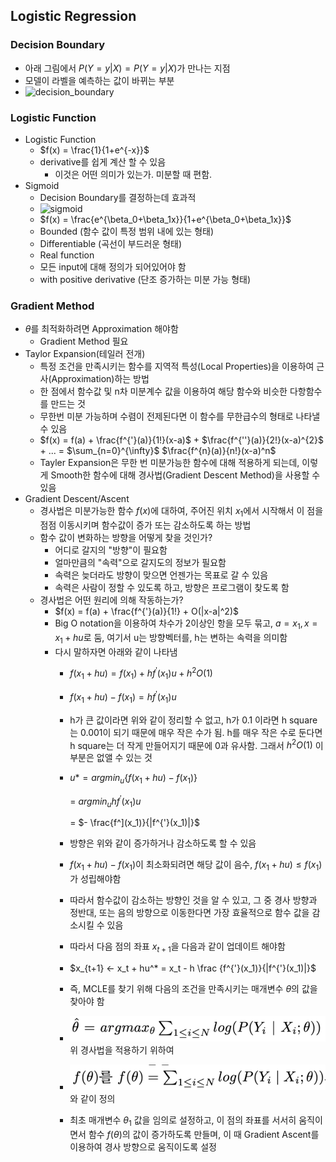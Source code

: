 ## Logistic Regression

### Decision Boundary 
- 아래 그림에서 $P(Y=y|X) = P(Y = y|X)$가 만나는 지점
- 모델이 라벨을 예측하는 값이 바뀌는 부분 
- ![decision_boundary](https://raw.githubusercontent.com/wjddyd66/wjddyd66.github.io/master/static/img/HandsOn/Theory/9.PNG)


### Logistic Function 
- Logistic Function
  - $f(x) = \frac{1}{1+e^{-x}}$
  - derivative를 쉽게 계산 할 수 있음
    - 이것은 어떤 의미가 있는가. 미분할 때 편함. 
- Sigmoid
  - Decision Boundary를 결정하는데 효과적 
  - ![sigmoid](https://raw.githubusercontent.com/wjddyd66/wjddyd66.github.io/master/static/img/AI/30.PNG)
  - $f(x) = \frac{e^{\beta_0+\beta_1x}}{1+e^{\beta_0+\beta_1x}}$
  - Bounded (함수 값이 특정 범위 내에 있는 형태)
  - Differentiable (곡선이 부드러운 형태)
  - Real function
  - 모든 input에 대해 정의가 되어있어야 함
  - with positive derivative (단조 증가하는 미분 가능 형태)


### Gradient Method
- $\theta$를 최적화하려면 Approximation 해야함
  - Gradient Method 필요 
- Taylor Expansion(테일러 전개)
  - 특정 조건을 만족시키는 함수를 지역적 특성(Local Properties)을 이용하여 근사(Approximation)하는 방법
  - 한 점에서 함수값 및 n차 미분계수 값을 이용하여 해당 함수와 비슷한 다항함수를 만드는 것
  - 무한번 미분 가능하며 수렴이 전제된다면 이 함수를 무한급수의 형태로 나타낼 수 있음
  - $f(x) = f(a) + \frac{f^{'}(a)}{1!}(x-a)$ + $\frac{f^{''}(a)}{2!}(x-a)^{2}$ + ... 
    = $\sum_{n=0}^{\infty}$
    $\frac{f^{n}(a)}{n!}(x-a)^n$
  - Tayler Expansion은 무한 번 미분가능한 함수에 대해 적용하게 되는데, 이렇게 Smooth한 함수에 대해 경사법(Gradient Descent Method)을 사용할 수 있음 
- Gradient Descent/Ascent
  - 경사법은 미분가능한 함수 $f(x)$에 대하여, 주어진 위치 $x_1$에서 시작해서 이 점을 점점 이동시키며 함수값이 증가 또는 감소하도록 하는 방법
  - 함수 값이 변화하는 방향을 어떻게 찾을 것인가?
    - 어디로 갈지의 "방향"이 필요함
    - 얼마만큼의 "속력"으로 갈지도의 정보가 필요함
    - 속력은 늦더라도 방향이 맞으면 언젠가는 목표로 갈 수 있음
    - 속력은 사람이 정할 수 있도록 하고, 방향은 프로그램이 찾도록 함 
  - 경사법은 어떤 원리에 의해 작동하는가?
    - $f(x) = f(a) + \frac{f^{'}(a)}{1!} + O(|x-a|^2)$
    - Big O notation을 이용하여 차수가 2이상인 항을 모두 묶고, $a = x_1, x = x_1 + hu$로 둠, 여기서 u는 방향벡터를, h는 변하는 속력을 의미함 
    - 다시 말하자면 아래와 같이 나타냄
      - $f(x_1 + hu) = f(x_1) + hf^{'}(x_1)u + h^2O(1)$
      - $f(x_1 + hu) - f(x_1) = hf^{'}(x_1)u$
      - h가 큰 값이라면 위와 같이 정리할 수 없고, h가 0.1 이라면 h square는 0.001이 되기 때문에 매우 작은 수가 됨. h를 매우 작은 수로 둔다면 h square는 더 작게 만들어지기 때문에 0과 유사함. 그래서 $h^2O(1)$ 이 부분은 없앨 수 있는 것
      - $u* = argmin_u\left\{ f(x_1 + hu) - f(x_1)\right\}$
  
        = $argmin_uhf^{'}(x_1)u$

        = $- \frac{f^](x_1)}{|f^{'}(x_1)|}$
      - 방향은 위와 같이 증가하거나 감소하도록 할 수 있음
      - $f(x_1 + hu) - f(x_1)$이 최소화되려면 해당 값이 음수, $f(x_1 + hu)\leq f(x_1)$가 성립해야함
      - 따라서 함수값이 감소하는 방향인 것을 알 수 있고, 그 중 경사 방향과 정반대, 또는 음의 방향으로 이동한다면 가장 효율적으로 함수 값을 감소시킬 수 있음
      - 따라서 다음 점의 좌표 $x_{t+1}$을 다음과 같이 업데이트 해야함
      - $x_{t+1} <- x_t + hu^* = x_t - h \frac {f^{'}(x_1)}{|f^{'}(x_1)|}$
      - 즉, MCLE를 찾기 위해 다음의 조건을 만족시키는 매개변수 $\theta$의 값을 찾아야 함
      - ![4_23](./4_23.png)
        위 경사법을 적용하기 위하여 
      - ![4_23_1](./4_23_1.png) 와 같이 정의 
      - 최초 매개변수 $\theta_1$ 값을 임의로 설정하고, 이 점의 좌표를 서서히 움직이면서 함수 $f(\theta)$의 값이 증가하도록 만들며, 이 때 Gradient Ascent를 이용하여 경사 방향으로 움직이도록 설정 